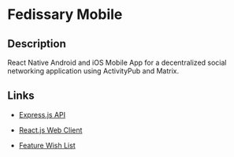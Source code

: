 # Fedissary Mobile

## Description

React Native Android and iOS Mobile App for a decentralized social networking application using ActivityPub and Matrix.

## Links

- [Express.js API](https://github.com/agent-indigo/fedissary-api)

- [React.js Web Client](https://github.com/agent-indigo/fedissary-web)

- [Feature Wish List](https://docs.google.com/document/d/1eLQLFiVU260oE8HXZtWOdHkVsPVCucJpbubc1-u_Q7E/edit?usp=drive_link)

